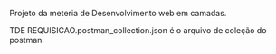 Projeto da meteria de Desenvolvimento web em camadas.

TDE REQUISICAO.postman_collection.json é o arquivo de coleção do postman.
